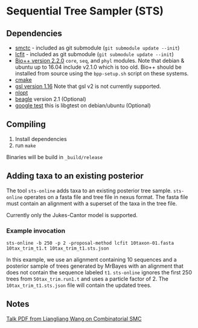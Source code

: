 Sequential Tree Sampler (STS)
=============================

## Dependencies

* [smctc][smctc] - included as git submodule (`git submodule update --init`)
* [lcfit][lcfit] - included as git submodule (`git submodule update --init`)
* [Bio++ version 2.2.0][bpp] `core`, `seq`, and `phyl` modules. Note that debian & ubuntu up to 16.04 include v2.1.0 which is too old. Bio++ should be installed from source using the `bpp-setup.sh` script on these systems.
* [cmake][cmake]
* [gsl version 1.16][gsl] Note that gsl v2 is not currently supported.
* [nlopt][nlopt]
* [beagle][beagle] version 2.1 (Optional)
* [google test][gtest] this is libgtest on debian/ubuntu (Optional)

## Compiling

1. Install dependencies
2. run `make`

Binaries will be build in `_build/release`

## Adding taxa to an existing posterior

The tool `sts-online` adds taxa to an existing posterior tree sample.
`sts-online` operates on a fasta file and tree file in nexus format.
The fasta file must contain an alignment with a superset of the taxa in the tree file.

Currently only the Jukes-Cantor model is supported.

### Example invocation

    sts-online -b 250 -p 2 -proposal-method lcfit 10taxon-01.fasta 10tax_trim_t1.t 10tax_trim_t1.sts.json

In this example, we use an alignment containing 10 sequences and a posterior sample of trees generated by MrBayes with an alignment that does not contain the sequence labeled `t1`.
`sts-online` ignores the first 250 trees from `50tax_trim.run1.t` and  uses a particle factor of 2. The `10tax_trim_t1.sts.json` file will contain the updated trees.



Notes
-----
[Talk PDF from Liangliang Wang on Combinatorial SMC][csmc]



[smctc]: http://www2.warwick.ac.uk/fac/sci/statistics/staff/academic-research/johansen/smctc/
[lcfit]: http://github.com/matsengrp/lcfit/
[beagle]: https://code.google.com/p/beagle-lib/
[bpp]: http://biopp.univ-montp2.fr/
[csmc]: http://www2.warwick.ac.uk/fac/sci/statistics/crism/workshops/sequentialmontecarlo/programme/smc2012_lwpdf.pdf
[cmake]: http://www.cmake.org/
[gsl]: https://www.gnu.org/software/gsl/
[nlopt]: http://ab-initio.mit.edu/wiki/index.php/NLopt
[gtest]: https://github.com/google/googletest


